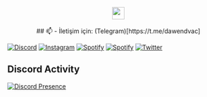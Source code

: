 <p align="center">
  <img src="https://user-images.githubusercontent.com/5679180/79618120-0daffb80-80be-11ea-819e-d2b0fa904d07.gif" width="28px">
  <br><br>
## 📫 - İletişim için: (Telegram)[https://t.me/dawendvac]

[![Discord](https://img.shields.io/badge/Discord-@dawend-6182e1)](https://discord.com/users/754270824504229949)
[![Instagram](https://img.shields.io/badge/İnstagram-@dawendvac-E1306C)](https://instagram.com/dawendvac)
[![Spotify](https://img.shields.io/badge/Spotify-@Dawend-1DB954)](https://open.spotify.com/user/p5awp9dagxa0p5p6sghp4bzjg?si=f3c3a744cd64483f)
[![Spotify](https://img.shields.io/badge/Youtube-@dawend-FF0000)](https://youtube.com/@dawend)
[![Twitter](https://img.shields.io/badge/İnstagram-@dawendvac-14171A)](https://x.com/dawendvac)


##  Discord Activity
[![Discord Presence](https://lanyard-profile-readme.vercel.app/api/754270824504229949?bg-0d1117)](https://discord.com/users/754270824504229949)
